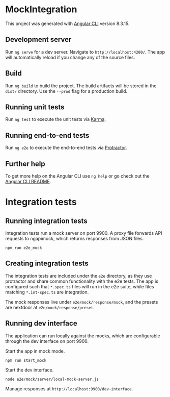 # MockIntegration

This project was generated with [Angular CLI](https://github.com/angular/angular-cli) version 8.3.15.

## Development server

Run `ng serve` for a dev server. Navigate to `http://localhost:4200/`. The app will automatically reload if you change any of the source files.

## Build

Run `ng build` to build the project. The build artifacts will be stored in the `dist/` directory. Use the `--prod` flag for a production build.

## Running unit tests

Run `ng test` to execute the unit tests via [Karma](https://karma-runner.github.io).

## Running end-to-end tests

Run `ng e2e` to execute the end-to-end tests via [Protractor](http://www.protractortest.org/).

## Further help

To get more help on the Angular CLI use `ng help` or go check out the [Angular CLI README](https://github.com/angular/angular-cli/blob/master/README.md).

# Integration tests
## Running integration tests
Integration tests run a mock server on port 9900. A proxy file forwards API requests to ngapimock, which returns responses from JSON files.

```
npm run e2e_mock
```

## Creating integration tests
The integration tests are included under the `e2e` directory, as they use protractor and share common functionality with the e2e tests. The app is configured such that `*.spec.ts` files will run in the e2e suite, while files matching `*.int-spec.ts` are integration.

The mock responses live under `e2e/mock/response/mock`, and the presets are nextdoor at `e2e/mock/response/preset`.

## Running dev interface
The application can run locally against the mocks, which are configurable through the dev interface on port 9900.

Start the app in mock mode.

```
npm run start_mock
```
Start the dev interface.

```
node e2e/mock/server/local-mock-server.js
```
Manage responses at `http://localhost:9900/dev-interface`.

